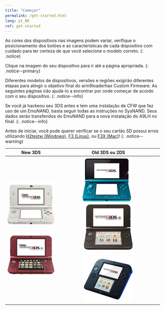 ```yaml
---
title: "Começar"
permalink: /get-started.html
lang: pt_BR
ref: get-started
---
```


As cores dos dispositivos nas imagens podem variar, verifique o posicionamento dos botões e as características de cada dispositivo com cuidado para ter certeza de que você selecione o modelo correto.
{: .notice}

Clique na imagem do seu dispositivo para ir até a página apropriada.
{: .notice--primary}

Diferentes modelos de dispositivos, versões e regiões exigirão diferentes etapas para atingir o objetivo final do arm9loaderhax Custom Firmware. As seguintes páginas irão ajudá-lo a encontrar por onde começar de acordo com o seu dispositivo.
{: .notice--info}

Se você já hackeou seu 3DS antes e tem uma instalação de CFW que faz uso de um EmuNAND, basta seguir todas as instruções no SysNAND. Seus dados serão transferidos do EmuNAND para a nova instalação do A9LH no final.
{: .notice--info}

Antes de iniciar, você pode querer verificar se o seu cartão SD possui erros utilizando [H2testw (Windows)](h2testw-(windows)), [F3 (Linux)](f3-(linux)), ou [F3X (Mac)](f3x-(mac))!
{: .notice--warning}

| New 3DS | Old 3DS ou 2DS |
|:-:|:-:|
| [![New 3DS](images/new3ds.png)](get-started-(new-3ds)) <br><br> [![New 3DS XL](images/new3dsxl.png)](get-started-(new-3ds)) | [![Old 3DS](images/old3ds.png)](get-started-(old-3ds)) &nbsp;&nbsp; [![Old 3DS XL](images/old3dsxl.png)](get-started-(old-3ds)) <br><br> [![2DS](images/2ds.png)](get-started-(old-3ds)) |
